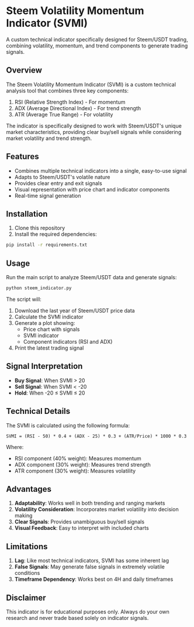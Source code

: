 # Steem Volatility Momentum Indicator (SVMI)

A custom technical indicator specifically designed for Steem/USDT trading, combining volatility, momentum, and trend components to generate trading signals.

## Overview

The Steem Volatility Momentum Indicator (SVMI) is a custom technical analysis tool that combines three key components:
1. RSI (Relative Strength Index) - For momentum
2. ADX (Average Directional Index) - For trend strength
3. ATR (Average True Range) - For volatility

The indicator is specifically designed to work with Steem/USDT's unique market characteristics, providing clear buy/sell signals while considering market volatility and trend strength.

## Features

- Combines multiple technical indicators into a single, easy-to-use signal
- Adapts to Steem/USDT's volatile nature
- Provides clear entry and exit signals
- Visual representation with price chart and indicator components
- Real-time signal generation

## Installation

1. Clone this repository
2. Install the required dependencies:
```bash
pip install -r requirements.txt
```

## Usage

Run the main script to analyze Steem/USDT data and generate signals:
```bash
python steem_indicator.py
```

The script will:
1. Download the last year of Steem/USDT price data
2. Calculate the SVMI indicator
3. Generate a plot showing:
   - Price chart with signals
   - SVMI indicator
   - Component indicators (RSI and ADX)
4. Print the latest trading signal

## Signal Interpretation

- **Buy Signal**: When SVMI > 20
- **Sell Signal**: When SVMI < -20
- **Hold**: When -20 ≤ SVMI ≤ 20

## Technical Details

The SVMI is calculated using the following formula:
```
SVMI = (RSI - 50) * 0.4 + (ADX - 25) * 0.3 + (ATR/Price) * 1000 * 0.3
```

Where:
- RSI component (40% weight): Measures momentum
- ADX component (30% weight): Measures trend strength
- ATR component (30% weight): Measures volatility

## Advantages

1. **Adaptability**: Works well in both trending and ranging markets
2. **Volatility Consideration**: Incorporates market volatility into decision making
3. **Clear Signals**: Provides unambiguous buy/sell signals
4. **Visual Feedback**: Easy to interpret with included charts

## Limitations

1. **Lag**: Like most technical indicators, SVMI has some inherent lag
2. **False Signals**: May generate false signals in extremely volatile conditions
3. **Timeframe Dependency**: Works best on 4H and daily timeframes

## Disclaimer

This indicator is for educational purposes only. Always do your own research and never trade based solely on indicator signals. 